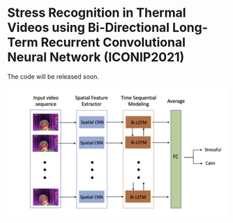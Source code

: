 # Stress Recognition in Thermal Videos using Bi-Directional Long-Term Recurrent Convolutional Neural Network (ICONIP2021)
The code will be released soon.

![alt text](architecture.png)
